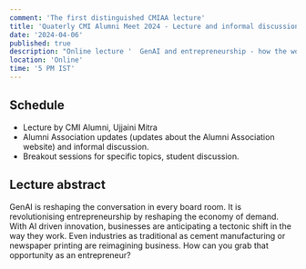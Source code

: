 ```yaml
---
comment: 'The first distinguished CMIAA lecture'
title: 'Quaterly CMI Alumni Meet 2024 - Lecture and informal discussion'
date: '2024-04-06'
published: true
description: "Online lecture '  GenAI and entrepreneurship - how the world of demand is changing ' by Ujjaini Mitra, followed by alumni discussion"
location: 'Online'
time: '5 PM IST'
---
```


## Schedule

- Lecture by CMI Alumni, Ujjaini Mitra
- Alumni Association updates (updates about the Alumni Association website) and informal discussion.
- Breakout sessions for specific topics, student discussion.

## Lecture abstract

GenAI is reshaping the conversation in every board room. It is revolutionising entrepreneurship by reshaping the economy of demand. With AI driven innovation, businesses are anticipating a tectonic shift in the way they work. Even industries as traditional as cement manufacturing or newspaper printing are reimagining business. How can you grab that opportunity as an entrepreneur?
